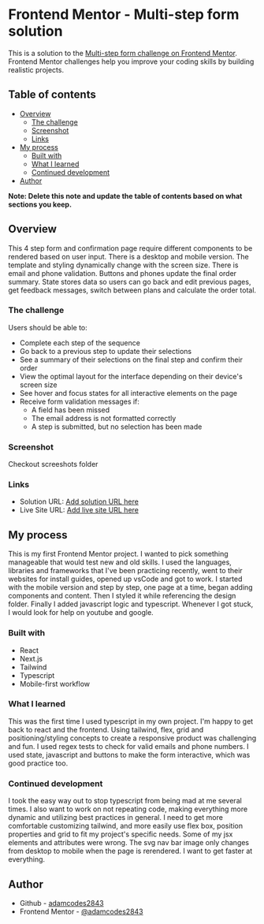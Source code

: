 # Frontend Mentor - Multi-step form solution

This is a solution to the [Multi-step form challenge on Frontend Mentor](https://www.frontendmentor.io/challenges/multistep-form-YVAnSdqQBJ). Frontend Mentor challenges help you improve your coding skills by building realistic projects. 

## Table of contents

- [Overview](#overview)
  - [The challenge](#the-challenge)
  - [Screenshot](#screenshot)
  - [Links](#links)
- [My process](#my-process)
  - [Built with](#built-with)
  - [What I learned](#what-i-learned)
  - [Continued development](#continued-development)
- [Author](#author)

**Note: Delete this note and update the table of contents based on what sections you keep.**

## Overview

This 4 step form and confirmation page require different components to be rendered based on user input. There is a desktop and mobile version. The template and styling dynamically change with the screen size. There is email and phone validation. Buttons and phones update the final order summary. State stores data so users can go back and edit previous pages, get feedback messages, switch between plans and calculate the order total.

### The challenge

Users should be able to:

- Complete each step of the sequence
- Go back to a previous step to update their selections
- See a summary of their selections on the final step and confirm their order
- View the optimal layout for the interface depending on their device's screen size
- See hover and focus states for all interactive elements on the page
- Receive form validation messages if:
  - A field has been missed
  - The email address is not formatted correctly
  - A step is submitted, but no selection has been made

### Screenshot

Checkout screeshots folder

### Links

- Solution URL: [Add solution URL here](https://your-solution-url.com)
- Live Site URL: [Add live site URL here](https://your-live-site-url.com)

## My process

This is my first Frontend Mentor project. I wanted to pick something manageable that would test new and old skills. I used the languages, libraries and frameworks that I've been practicing recently, went to their websites for install guides, opened up vsCode and got to work. I started with the mobile version and step by step, one page at a time, began adding components and content. Then I styled it while referencing the design folder. Finally I added javascript logic and typescript. Whenever I got stuck, I would look for help on youtube and google.

### Built with

- React
- Next.js
- Tailwind
- Typescript
- Mobile-first workflow

### What I learned

This was the first time I used typescript in my own project. I'm happy to get back to react and the frontend. Using tailwind, flex, grid and positioning/styling concepts to create a responsive product was challenging and fun. I used regex tests to check for valid emails and phone numbers. I used state, javascript and buttons to make the form interactive, which was good practice too. 

### Continued development

I took the easy way out to stop typescript from being mad at me several times. I also want to work on not repeating code, making everything more dynamic and utilizing best practices in general. I need to get more comfortable customizing tailwind, and more easily use flex box, position properties and grid to fit my project's specific needs. Some of my jsx elements and attributes were wrong. The svg nav bar image only changes from desktop to mobile when the page is rerendered. I want to get faster at everything.

## Author

- Github - [adamcodes2843](https://github.com/adamcodes2843?tab=repositories)
- Frontend Mentor - [@adamcodes2843](https://www.frontendmentor.io/profile/adamcodes2843)